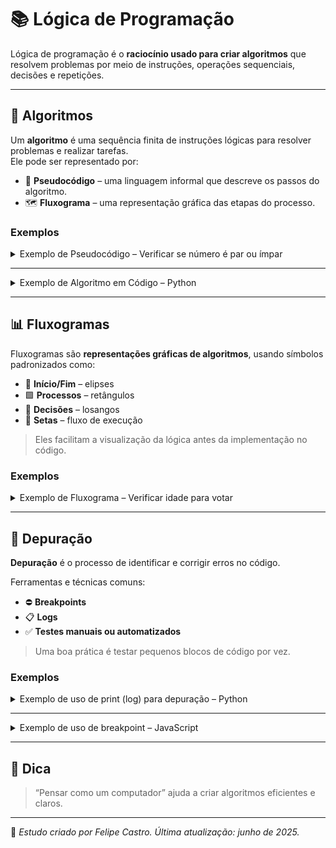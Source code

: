 # 📚 Lógica de Programação

Lógica de programação é o **raciocínio usado para criar algoritmos** que resolvem problemas por meio de instruções, operações sequenciais, decisões e repetições.

---

## 🔢 Algoritmos

Um **algoritmo** é uma sequência finita de instruções lógicas para resolver problemas e realizar tarefas.  
Ele pode ser representado por:

- 🧠 **Pseudocódigo** – uma linguagem informal que descreve os passos do algoritmo.
- 🗺️ **Fluxograma** – uma representação gráfica das etapas do processo.

### Exemplos

<details>
<summary>Exemplo de Pseudocódigo – Verificar se número é par ou ímpar</summary>

```plaintext
Início
  Ler número
  Se número % 2 == 0 então
    Escrever "Número é par"
  Senão
    Escrever "Número é ímpar"
Fim
```

</details>

---

<details>
<summary>Exemplo de Algoritmo em Código – Python</summary>

```py
numero = int(input("Digite um número: "))

if numero % 2 == 0:
    print("Número é par")
else:
    print("Número é ímpar")

```

</details>

---

## 📊 Fluxogramas

Fluxogramas são **representações gráficas de algoritmos**, usando símbolos padronizados como:

- 🔷 **Início/Fim** – elipses
- 🟩 **Processos** – retângulos
- 🔺 **Decisões** – losangos
- 🔀 **Setas** – fluxo de execução

> Eles facilitam a visualização da lógica antes da implementação no código.

### Exemplos

<details>
<summary>Exemplo de Fluxograma – Verificar idade para votar</summary>

```plaintext
         🔷 Início
             ↓
        🟩 Ler idade
             ↓
      🔺 Idade ≥ 16?
         /       \
       Sim       Não
       ↓          ↓
🟩 Pode votar   🟩 Não pode votar
       ↓          ↓
          🔷 Fim


```

</details>

---

## 🐞 Depuração

**Depuração** é o processo de identificar e corrigir erros no código.

Ferramentas e técnicas comuns:

- ⛔ **Breakpoints**
- 📋 **Logs**
- ✅ **Testes manuais ou automatizados**

> Uma boa prática é testar pequenos blocos de código por vez.

### Exemplos

<details>
<summary>Exemplo de uso de print (log) para depuração – Python</summary>

```py
def soma(a, b):
    print(f"Somando {a} + {b}")  # log
    return a + b

resultado = soma(5, 3)
print("Resultado:", resultado)

```

</details>

---

<details>
<summary>Exemplo de uso de breakpoint – JavaScript </summary>

```javascript
function verificarIdade(idade) {
  debugger; // pausa a execução se o DevTools estiver aberto
  if (idade >= 18) {
    return "Maior de idade";
  } else {
    return "Menor de idade";
  }
}
```

### 🔧 DevTools:

É um conjunto de ferramentas de desenvolvedor embutido no navegador, usado para inspecionar código, ver logs e depurar JavaScript. `(ctrl + F12)`

No exemplo acima, o comando debugger; faz com que o navegador pause a execução nesse ponto caso o DevTools esteja aberto, permitindo ao desenvolvedor inspecionar variáveis e o fluxo do código antes de continuar.

</details>

---

## 🧠 Dica

> “Pensar como um computador” ajuda a criar algoritmos eficientes e claros.

---

📌 _Estudo criado por Felipe Castro. Última atualização: junho de 2025._
